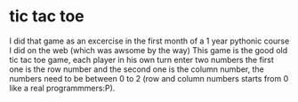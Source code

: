 # tic tac toe
I did that game as an excercise in the first month of a 1 year pythonic course I did on the web (which was awsome by the way)
This game is the good old tic tac toe game, each player in his own turn enter two numbers the first one is the row number and the second one is the column number, the numbers need to be between 0 to 2 (row and column numbers starts from 0 like a real programmmers:P).

